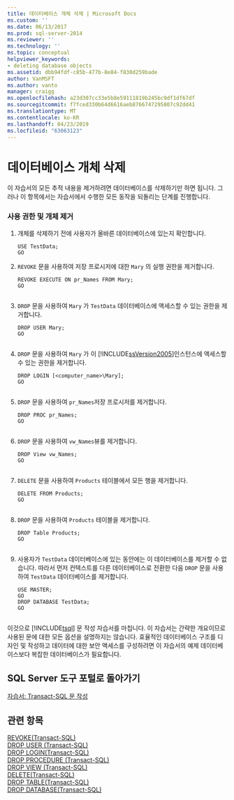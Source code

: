 ```yaml
---
title: 데이터베이스 개체 삭제 | Microsoft Docs
ms.custom: ''
ms.date: 06/13/2017
ms.prod: sql-server-2014
ms.reviewer: ''
ms.technology: ''
ms.topic: conceptual
helpviewer_keywords:
- deleting database objects
ms.assetid: dbb94fdf-c85b-477b-8e84-f830d259bade
author: VanMSFT
ms.author: vanto
manager: craigg
ms.openlocfilehash: a23d307cc33e5b8e59111819b245bc9df1df67df
ms.sourcegitcommit: f7fced330b64d6616aeb8766747295807c92dd41
ms.translationtype: MT
ms.contentlocale: ko-KR
ms.lasthandoff: 04/23/2019
ms.locfileid: "63063123"
---
```

# <a name="deleting-database-objects"></a>데이터베이스 개체 삭제
  이 자습서의 모든 추적 내용을 제거하려면 데이터베이스를 삭제하기만 하면 됩니다. 그러나 이 항목에서는 자습서에서 수행한 모든 동작을 되돌리는 단계를 진행합니다.  
  
### <a name="removing-permissions-and-objects"></a>사용 권한 및 개체 제거  
  
1.  개체를 삭제하기 전에 사용자가 올바른 데이터베이스에 있는지 확인합니다.  
  
    ```  
    USE TestData;  
    GO  
    ```  
  
2.  `REVOKE` 문을 사용하여 저장 프로시저에 대한 `Mary` 의 실행 권한을 제거합니다.  
  
    ```  
    REVOKE EXECUTE ON pr_Names FROM Mary;  
    GO  
  
    ```  
  
3.  `DROP` 문을 사용하여 `Mary` 가 `TestData` 데이터베이스에 액세스할 수 있는 권한을 제거합니다.  
  
    ```  
    DROP USER Mary;  
    GO  
  
    ```  
  
4.  `DROP` 문을 사용하여 `Mary` 가 이 [!INCLUDE[ssVersion2005](../includes/ssversion2005-md.md)]인스턴스에 액세스할 수 있는 권한을 제거합니다.  
  
    ```  
    DROP LOGIN [<computer_name>\Mary];  
    GO  
  
    ```  
  
5.  `DROP` 문을 사용하여 `pr_Names`저장 프로시저를 제거합니다.  
  
    ```  
    DROP PROC pr_Names;  
    GO  
  
    ```  
  
6.  `DROP` 문을 사용하여 `vw_Names`뷰를 제거합니다.  
  
    ```  
    DROP View vw_Names;  
    GO  
  
    ```  
  
7.  `DELETE` 문을 사용하여 `Products` 테이블에서 모든 행을 제거합니다.  
  
    ```  
    DELETE FROM Products;  
    GO  
  
    ```  
  
8.  `DROP` 문을 사용하여 `Products` 테이블을 제거합니다.  
  
    ```  
    DROP Table Products;  
    GO  
  
    ```  
  
9. 사용자가 `TestData` 데이터베이스에 있는 동안에는 이 데이터베이스를 제거할 수 없습니다. 따라서 먼저 컨텍스트를 다른 데이터베이스로 전환한 다음 `DROP` 문을 사용하여 `TestData` 데이터베이스를 제거합니다.  
  
    ```  
    USE MASTER;  
    GO  
    DROP DATABASE TestData;  
    GO  
  
    ```  
  
 이것으로 [!INCLUDE[tsql](../includes/tsql-md.md)] 문 작성 자습서를 마칩니다. 이 자습서는 간략한 개요이므로 사용된 문에 대한 모든 옵션을 설명하지는 않습니다. 효율적인 데이터베이스 구조를 디자인 및 작성하고 데이터에 대한 보안 액세스를 구성하려면 이 자습서의 예제 데이터베이스보다 복잡한 데이터베이스가 필요합니다.  
  
## <a name="return-to-sql-server-tools-portal"></a>SQL Server 도구 포털로 돌아가기  
 [자습서: Transact-SQL 문 작성](tutorial-writing-transact-sql-statements.md)  
  
## <a name="see-also"></a>관련 항목  
 [REVOKE&#40;Transact-SQL&#41;](/sql/t-sql/statements/revoke-transact-sql)   
 [DROP USER &#40;Transact-SQL&#41;](/sql/t-sql/statements/drop-user-transact-sql)   
 [DROP LOGIN&#40;Transact-SQL&#41;](/sql/t-sql/statements/drop-login-transact-sql)   
 [DROP PROCEDURE &#40;Transact-SQL&#41;](/sql/t-sql/statements/drop-procedure-transact-sql)   
 [DROP VIEW &#40;Transact-SQL&#41;](/sql/t-sql/statements/drop-view-transact-sql)   
 [DELETE&#40;Transact-SQL&#41;](/sql/t-sql/statements/delete-transact-sql)   
 [DROP TABLE&#40;Transact-SQL&#41;](/sql/t-sql/statements/drop-table-transact-sql)   
 [DROP DATABASE&#40;Transact-SQL&#41;](/sql/t-sql/statements/drop-database-audit-specification-transact-sql)  
  
  
